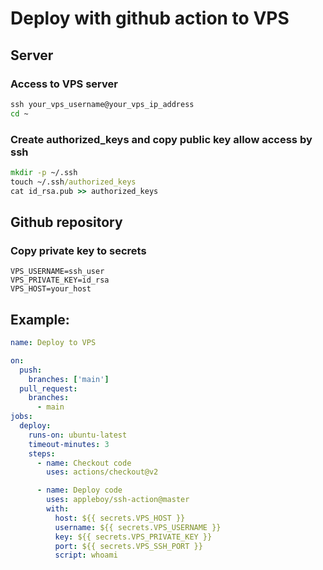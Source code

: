 # Deploy with github action to VPS

## Server
### Access to VPS server
```cmd
ssh your_vps_username@your_vps_ip_address
cd ~
```

### Create authorized_keys and copy public key allow access by ssh
```cmd
mkdir -p ~/.ssh
touch ~/.ssh/authorized_keys
cat id_rsa.pub >> authorized_keys
```

## Github repository
### Copy private key to secrets

```env
VPS_USERNAME=ssh_user
VPS_PRIVATE_KEY=id_rsa
VPS_HOST=your_host
```

## Example:

```yml
name: Deploy to VPS

on:
  push:
    branches: ['main']
  pull_request:
    branches:
      - main
jobs:
  deploy:
    runs-on: ubuntu-latest
    timeout-minutes: 3
    steps:
      - name: Checkout code
        uses: actions/checkout@v2

      - name: Deploy code
        uses: appleboy/ssh-action@master
        with:
          host: ${{ secrets.VPS_HOST }}
          username: ${{ secrets.VPS_USERNAME }}
          key: ${{ secrets.VPS_PRIVATE_KEY }}
          port: ${{ secrets.VPS_SSH_PORT }}
          script: whoami
```
